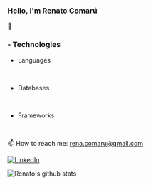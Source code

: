 ### Hello, i'm Renato Comarú

🌱

<h3> - Technologies </h3>

- Languages

<div style="display: inline_block">
    
</div>
<br>

- Databases

<div style="display: inline_block">
    

</div>
<br>

- Frameworks

<div style="display: inline_block">
  

</div>

<br>

📫 How to reach me: rena.comaru@gmail.com

[![LinkedIn](https://img.shields.io/badge/-LinkedIn-0D0D0D?style=flat&labelColor=0D0D0D&logo=Linkedin&Color=white)]([https://www.linkedin.com/in/renato-comarú-matos-732399234/])

![Renato's github stats](https://github-readme-stats.vercel.app/api?username=renatocomaru&show_icons=true&theme=radical)


<!--
**yurikb/yurikb** is a ✨ _special_ ✨ repository because its `README.md` (this file) appears on your GitHub profile.

Here are some ideas to get you started:

- 🔭 I’m currently working on ...
- 🌱 I’m currently learning ...
- 👯 I’m looking to collaborate on ...
- 🤔 I’m looking for help with ...
- 💬 Ask me about ...
- 📫 How to reach me: ...
- 😄 Pronouns: ...
- ⚡ Fun fact: ...
-->
